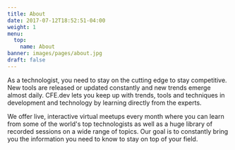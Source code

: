 ```yaml
---
title: About
date: 2017-07-12T18:52:51-04:00
weight: 1
menu:
  top:
    name: About
banner: images/pages/about.jpg
draft: false
---
```


As a technologist, you need to stay on the cutting edge to stay competitive. New tools are released or updated constantly and new trends emerge almost daily. CFE.dev lets you keep up with trends, tools and techniques in development and technology by learning directly from the experts.

We offer live, interactive virtual meetups every month where you can learn from some of the world's top technologists as well as a huge library of recorded sessions on a wide range of topics. Our goal is to constantly bring you the information you need to know to stay on top of your field.